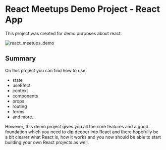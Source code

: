 # React Meetups Demo Project - React App

This project was created for demo purposes about react. 

![react_meetups_demo](https://user-images.githubusercontent.com/20326000/155210377-34b2b4fa-507e-4fe0-a9bc-2236b5b981d7.png)

## Summary
 On this project you can find how to use:
 
 * state
 * useEfect
 * context
 * components
 * props
 * routing
 * forms
 * and more...

However, this demo project gives you all the core features and a good foundation which you need to dip deeper into React and there hopefully be a bit clearer what React is, how it works and you now should be able to start building your own React projects as well.
